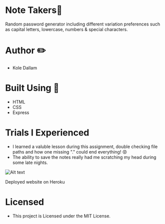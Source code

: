 # Note Takers📜
Random password generator including different variation preferences such as capital letters, lowercase, numbers &amp; special characters. 

# Author ✏️
- Kole Dallam

# Built Using 🚧
- HTML 
- CSS 
- Express 

# Trials I Experienced 
- I learned a valuble lesson during this assignment, double checking file paths and how one missing "." could end everything! 😡
- The ability to save the notes really had me scratching my head during some late nights.

![Alt text](https://imgur.com/l1gWmVC)

Deployed website on Heroku

# Licensed
- This project is Licensed under the MIT License.
